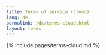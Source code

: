```yaml
---
title: Terms of service (Cloud) 
lang: de
permalink: /de/terms-cloud.html
layout: terms
---
```


{% include pages/terms-cloud.md %}
